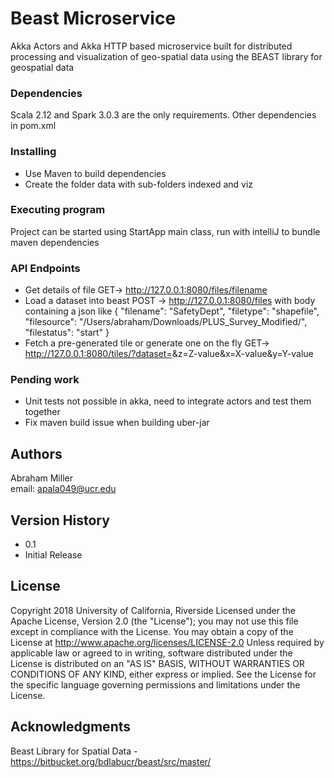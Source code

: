 # Beast Microservice

Akka Actors and Akka HTTP based microservice built for distributed processing and visualization of geo-spatial data using the BEAST library for geospatial data

### Dependencies

Scala 2.12 and Spark 3.0.3 are the only requirements. Other dependencies in pom.xml

### Installing
* Use Maven to build dependencies
* Create the folder data with sub-folders indexed and viz

### Executing program
Project can be started using StartApp main class, run with intelliJ to bundle maven dependencies

### API Endpoints

* Get details of file GET->  http://127.0.0.1:8080/files/filename
* Load a dataset into beast POST -> http://127.0.0.1:8080/files
    with body containing a json like
 {
  "filename": "SafetyDept",
  "filetype": "shapefile",
  "filesource": "/Users/abraham/Downloads/PLUS_Survey_Modified/",
  "filestatus": "start"
  }
* Fetch a pre-generated tile or generate one on the fly 
    GET-> http://127.0.0.1:8080/tiles/?dataset=<dataset-name>&z=Z-value&x=X-value&y=Y-value


### Pending work

* Unit tests not possible in akka, need to integrate actors and test them together
* Fix maven build issue when building uber-jar

## Authors

Abraham Miller  
email: apala049@ucr.edu 

## Version History

* 0.1
* Initial Release

## License

Copyright 2018 University of California, Riverside
Licensed under the Apache License, Version 2.0 (the "License");
you may not use this file except in compliance with the License.
You may obtain a copy of the License at http://www.apache.org/licenses/LICENSE-2.0
Unless required by applicable law or agreed to in writing, software
distributed under the License is distributed on an "AS IS" BASIS,
WITHOUT WARRANTIES OR CONDITIONS OF ANY KIND, either express or implied.
See the License for the specific language governing permissions and
limitations under the License.

## Acknowledgments
Beast Library for Spatial Data - https://bitbucket.org/bdlabucr/beast/src/master/

